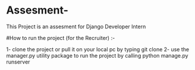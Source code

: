 # Assesment-
This Project is an assesment for Django Developer Intern 

#How to run the project (for the Recruiter) :-

1- clone the project or pull it on your local pc by typing git clone 
2- use the manager.py utility package to run the project by calling python manage.py runserver 

